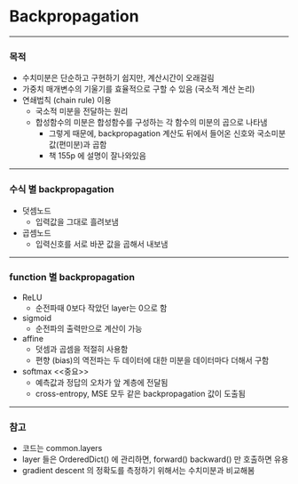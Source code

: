 # Backpropagation

***

### 목적
* 수치미분은 단순하고 구현하기 쉽지만, 계산시간이 오래걸림
* 가중치 매개변수의 기울기를 효율적으로 구할 수 있음 (국소적 계산 논리)
* 연쇄법칙 (chain rule) 이용
    * 국소적 미분을 전달하는 원리
    * 합성함수의 미분은 합성함수를 구성하는 각 함수의 미분의 곱으로 나타냄
        * 그렇게 때문에, backpropagation 계산도 뒤에서 들어온 신호와 국소미분값(편미분)과 곱함
        * 책 155p 에 설명이 잘나와있음

****

### 수식 별 backpropagation
* 덧셈노드
    * 입력값을 그대로 흘려보냄
* 곱셈노드
    * 입력신호를 서로 바꾼 값을 곱해서 내보냄

****

### function 별 backpropagation
* ReLU 
    * 순전파때 0보다 작았던 layer는 0으로 함
* sigmoid
    * 순전파의 출력만으로 계산이 가능
* affine
    * 덧셈과 곱셈을 적절히 사용함
    * 편향 (bias)의 역전파는 두 데이터에 대한 미분을 데이터마다 더해서 구함
* softmax <<중요>> 
    * 예측값과 정답의 오차가 앞 계층에 전달됨
    * cross-entropy, MSE 모두 같은 backpropagation 값이 도출됨

****

### 참고
* 코드는 common.layers
* layer 들은 OrderedDict() 에 관리하면, forward() backward() 만 호출하면 유용
* gradient descent 의 정확도를 측정하기 위해서는 수치미분과 비교해봄
        
        

